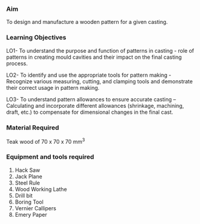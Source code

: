 ### Aim

To design and manufacture a wooden pattern for a given casting.

### Learning Objectives

LO1- To understand the purpose and function of patterns in casting - role of patterns in creating mould cavities and their impact on the final casting process.

LO2- To identify and use the appropriate tools for pattern making - Recognize various measuring, cutting, and clamping tools and demonstrate their correct usage in pattern making.

LO3- To understand pattern allowances to ensure accurate casting – Calculating and incorporate different allowances (shrinkage, machining, draft, etc.) to compensate for dimensional changes in the final cast.

### Material Required 
Teak wood of 70 x 70 x 70 mm<sup>3</sup>

### Equipment and tools required
1. Hack Saw<br>
2. Jack Plane<br>
3. Steel Rule<br>
4. Wood Working Lathe<br>
5. Drill bit<br>
6. Boring Tool<br>
7. Vernier Callipers<br>
8. Emery Paper
